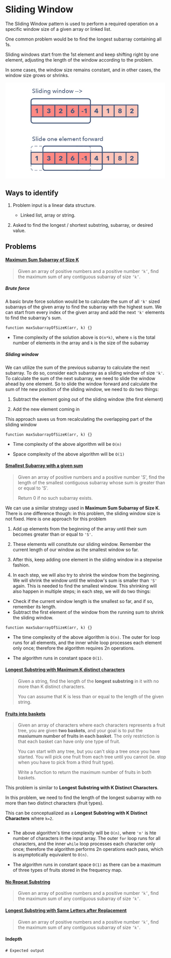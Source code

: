 # Sliding Window

The Sliding Window pattern is used to perform a required operation on a specific window size of a given array or linked list.

One common problem would be to find the longest subarray containing all 1s.
 
Sliding windows start from the 1st element and keep shifting right by one element, adjusting the length of the window according to the problem. 

In some cases, the window size remains constant, and in other cases, the window size grows or shrinks.


<img src="../../../assets/sliding_window.jpg" alt="sliding" width="500"/>


## Ways to identify

1. Problem input is a linear data structure.
    - Linked list, array or string.

2. Asked to find the longest / shortest substring, subarray, or desired value.

## Problems

#### [Maximum Sum Subarray of Size K](./02.%20Maximum%20Sum%20Subarray%20of%20Size%20K.py) 

> Given an array of positive numbers and a positive number `‘k’`, find the maximum sum of any contiguous subarray of size `‘k’`.

##### Brute force
A basic brute force solution would be to calculate the sum of all `'k'` sized subarrays of the given array to find the subarray with the highest sum.
We can start from every index of the given array and add the next `'k'` elements to find the subarray's sum.

```
function maxSubarrayOfSizeK(arr, k) {}
```

- Time complexity of the solution above is `O(n*k)`, where `n` is the total number of elements in the array and `k` is the size of the subarray


##### Sliding window 

We can utilize the sum of the previous subarray to calculate the next subarray. To do so, consider each subarray as a sliding window of size `'k'`. To calculate the sum of the next subarray, we need to slide the window ahead by one element. So to slide the window forward and calculate the sum of hte new position of the sliding window, we need to do two things:

1. Subtract the element going out of the sliding window (the first element)

2. Add the new element coming in 

This approach saves us from recalculating the overlapping part of the sliding window


```
function maxSubarrayOfSizeK(arr, k) {}
```

- Time complexity of the above algorithm will be `O(n)`

- Space complexity of the above algorithm will be `O(1)`

#### [Smallest Subarray with a given sum](./03.%20Smallest%20Subarray%20with%20a%20given%20sum.py)

> Given an array of positive numbers and a positive number 'S', find the length of the smallest contiguous subarray whose sum is greater than or equal to 'S'.
> 
> Return 0 if no such subarray exists.

We can use a similar strategy used in **Maximum Sum Subarray of Size K**. There is one difference though: in this problem, the sliding window size is not fixed.
Here is one approach for this problem 

1. Add up elements from the beginning of the array until their sum becomes greater than or equal to `'S'`.

2. These elements will constitute our sliding window. Remember the current length of our window as the smallest window so far.

3. After this, keep adding one element in the sliding window in a stepwise fashion.

4. In each step, we will also try to shrink the window from the beginning. We will shrink the window until the window's sum is smaller than `'S'` again. This is needed to find the smallest window. This shrinking will also happen in multiple steps; in each step, we will do two things: 

- Check if the current window length is the smallest so far, and if so, remember its length.
- Subtract the first element of the window from the running sum to shrink the sliding window.

```
function maxSubarrayOfSizeK(arr, k) {}
```

- The time complexity of the above algorithm is `O(n)`. The outer for loop runs for all elements, and the inner while loop processes each element only once; therefore the algorithm requires 2n operations.

- The algorithm runs in constant space `O(1)`.

#### [Longest Substring with Maximum K distinct characters](./04.%20Longest%20Substring%20with%20Maximum%20K%20distinct%20characters.py)

> Given a string, find the length of the **longest substring** in it with no more than K distinct characters.
>
> You can assume that K is less than or equal to the length of the given string.

#### [Fruits into baskets](link)

> Given an array of characters where each characters represents a fruit tree, you are given **two baskets**, and your goal is to put the **maxiumum number of fruits in each basket**. The only restriction is that each basket can have only one type of fruit.
>
> You can start with any tree, but you can't skip a tree once you have started. You will pick one fruit from each tree until you cannot (ie. stop when you have to pick from a third fruit type).
>
> Write a function to return the maximum number of fruits in both baskets.

This problem is similar to **Longest Substring with K Distinct Characters**.

In this problem, we need to find the length of the longest subarray with no more than two distinct characters (fruit types).

This can be conceptualized as a **Longest Substring with K Distinct Characters** where `k=2`.

```
``` 

- The above algorithm's time complexity will be `O(n)`, where `'n'` is hte number of characters in the input array. The outer `for` loop runs for all characters, and the inner `while` loop processes each character only once; therefore the algorithm performs 2n operations each pass, which is asymptotically equivalent to `O(n)`.

- The algorithm runs in constant space `O(1)` as there can be a maximum of three types of fruits stored in the frequency map.

#### [No Repeat Substring](link)
> Given an array of positive numbers and a positive number `‘k’`, find the maximum sum of any contiguous subarray of size `‘k’`.

#### [Longest Substring with Same Letters after Replacement](link)

> Given an array of positive numbers and a positive number `‘k’`, find the maximum sum of any contiguous subarray of size `‘k’`.






#### Indepth 





```
# Expected output
```

